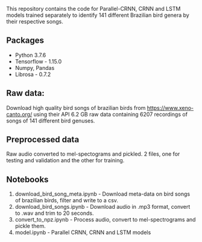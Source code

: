 This repository contains the code for Parallel-CRNN, CRNN and LSTM models trained separately to identify 141 different Brazilian bird genera by their respective songs.

## Packages
* Python 3.7.6
* Tensorflow - 1.15.0
* Numpy, Pandas
* Librosa - 0.7.2

## Raw data:
Download high quality bird songs of brazilian birds from https://www.xeno-canto.org/ using their API
6.2 GB raw data containing 6207 recordings of songs of 141 different bird genuses.

## Preprocessed data
Raw audio converted to mel-spectograms and pickled. 2 files, one for testing and validation and the other for training.

## Notebooks
01. download_bird_song_meta.ipynb - Download meta-data on bird songs of brazilian birds, filter and write to a csv.
02. download_bird_songs.ipynb - Download audio in .mp3 format, convert to .wav and trim to 20 seconds.
03. convert_to_npz.ipynb - Process audio, convert to mel-spectrograms and pickle them.
04. model.ipynb - Parallel CRNN, CRNN and LSTM models
